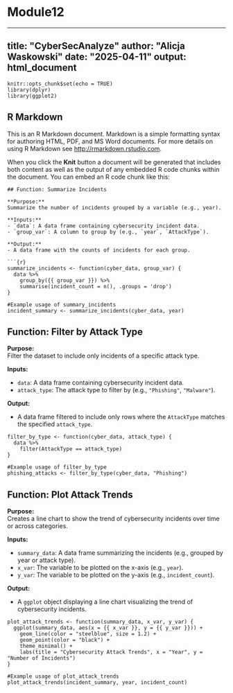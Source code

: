 # Module12
---
title: "CyberSecAnalyze"
author: "Alicja Waskowski"
date: "2025-04-11"
output: html_document
---


```{r setup, include=FALSE}
knitr::opts_chunk$set(echo = TRUE)
library(dplyr)
library(ggplot2)
```

## R Markdown

This is an R Markdown document. Markdown is a simple formatting syntax for authoring HTML, PDF, and MS Word documents. For more details on using R Markdown see <http://rmarkdown.rstudio.com>.

When you click the **Knit** button a document will be generated that includes both content as well as the output of any embedded R code chunks within the document. You can embed an R code chunk like this:

```
## Function: Summarize Incidents

**Purpose:**  
Summarize the number of incidents grouped by a variable (e.g., year).

**Inputs:**  
- `data`: A data frame containing cybersecurity incident data.
- `group_var`: A column to group by (e.g., `year`, `AttackType`).

**Output:**  
- A data frame with the counts of incidents for each group.

```{r}
summarize_incidents <- function(cyber_data, group_var) {
  data %>%
    group_by({{ group_var }}) %>%
    summarise(incident_count = n(), .groups = 'drop')
}
```

```{r}
#Example usage of summary_incidents
incident_summary <- summarize_incidents(cyber_data, year)
```

## Function: Filter by Attack Type

**Purpose:**  
Filter the dataset to include only incidents of a specific attack type.

**Inputs:**  
- `data`: A data frame containing cybersecurity incident data.
- `attack_type`: The attack type to filter by (e.g., `"Phishing"`, `"Malware"`).

**Output:**  
- A data frame filtered to include only rows where the `AttackType` matches the specified `attack_type`.

```{r}
filter_by_type <- function(cyber_data, attack_type) {
  data %>%
    filter(AttackType == attack_type)
}
```

```{r}
#Example usage of filter_by_type
phishing_attacks <- filter_by_type(cyber_data, "Phishing")
```

## Function: Plot Attack Trends

**Purpose:**  
Creates a line chart to show the trend of cybersecurity incidents over time or across categories.

**Inputs:**  
- `summary_data`: A data frame summarizing the incidents (e.g., grouped by year or attack type).
- `x_var`: The variable to be plotted on the x-axis (e.g., `year`).
- `y_var`: The variable to be plotted on the y-axis (e.g., `incident_count`).

**Output:**  
- A `ggplot` object displaying a line chart visualizing the trend of cybersecurity incidents.

```{r}
plot_attack_trends <- function(summary_data, x_var, y_var) {
  ggplot(summary_data, aes(x = {{ x_var }}, y = {{ y_var }})) +
    geom_line(color = "steelblue", size = 1.2) +
    geom_point(color = "black") +
    theme_minimal() +
    labs(title = "Cybersecurity Attack Trends", x = "Year", y = "Number of Incidents")
}
```

```{r}
#Example usage of plot_attack_trends
plot_attack_trends(incident_summary, year, incident_count)

```

